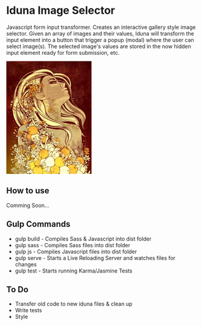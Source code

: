 # Iduna Image Selector
Javascript form input transformer. Creates an interactive gallery style image selector. 
Given an array of images and their values, Iduna will transform the input element into a button that trigger a popup (modal) where the user can select image(s). The selected image's values are stored in the now hidden input element ready for form submission, etc.

![alt image](https://raw.githubusercontent.com/Ouijan/Iduna-Image-Selector/master/img/iduna.jpg "Iduna Image Selector")

## How to use
Comming Soon...

## Gulp Commands
 - gulp build			- Compiles Sass & Javascript into dist folder
 - gulp sass 			- Compiles Sass files into dist folder
 - gulp js 				- Compiles Javascript files into dist folder
 - gulp serve 		- Starts a Live Reloading Server and watches files for changes
 - gulp test 			- Starts running Karma/Jasmine Tests

## To Do
 - Transfer old code to new iduna files & clean up
 - Write tests
 - Style



